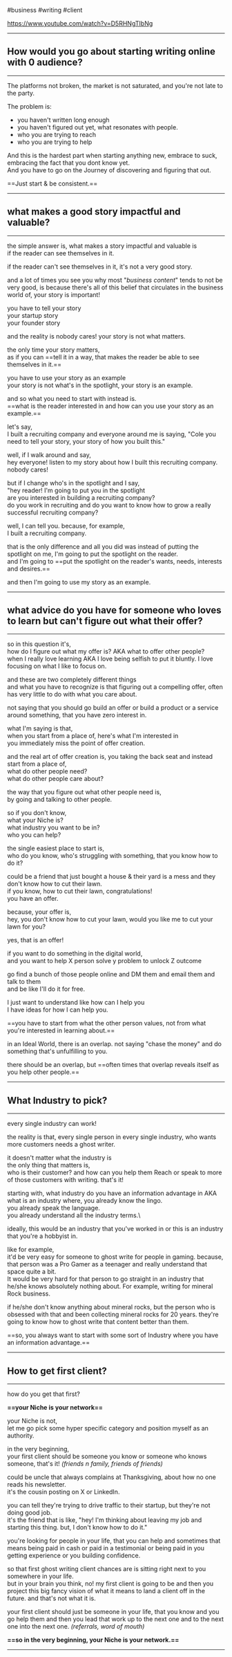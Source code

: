 #business #writing #client

https://www.youtube.com/watch?v=D5RHNgTIbNg

---

## How would you go about starting writing online with 0 audience?
---
The platforms not broken, the market is not saturated, and you're not late to the party.

The problem is:
- you haven't written long enough
- you haven't figured out yet, what resonates with people.
- who you are trying to reach
- who you are trying to help

And this is the hardest part when starting anything new, embrace to suck, embracing the fact that you dont know yet.\
And you have to go on the Journey of discovering and figuring that out.

==Just start & be consistent.==

---
## what makes a good story impactful and valuable?
---
the simple answer is, what makes a story impactful and valuable is\
if the reader can see themselves in it.

if the reader can't see themselves in it, it's not a very good story.

and a lot of times you see you why most "*business content*" tends to not be very good, is because there's all of this belief that circulates in the business world of, your story is important!

you have to tell your story\
your startup story\
your founder story

and the reality is nobody cares! your story is not what matters.

the only time your story matters,\
as if you can ==tell it in a way, that makes the reader be able to see themselves in it.==

you have to use your story as an example\
your story is not what's in the spotlight, your story is an example.

and so what you need to start with instead is.\
==what is the reader interested in and how can you use your story as an example.==

let's say,\
I built a recruiting company and everyone around me is saying, "Cole you need to tell your story, your story of how you built this."

well, if I walk around and say,\
hey everyone! listen to my story about how I built this recruiting company.\
nobody cares!

but if I change who's in the spotlight and I say,\
"hey reader! I'm going to put you in the spotlight\
are you interested in building a recruiting company?\
do you work in recruiting and do you want to know how to grow a really successful recruiting company?

well, I can tell you. because, for example,\
I built a recruiting company.

that is the only difference and all you did was instead of putting the spotlight on me, I'm going to put the spotlight on the reader.\
and I'm going to ==put the spotlight on the reader's wants, needs, interests and desires.==

and then I'm going to use my story as an example.

---
## what advice do you have for someone who loves to learn but can't figure out what their offer?
---

so in this question it's,\
how do I figure out what my offer is? AKA what to offer other people?\
when I really love learning AKA I love being selfish to put it bluntly. I love focusing on what I like to focus on.

and these are two completely different things\
and what you have to recognize is that figuring out a compelling offer, often has very little to do with what you care about.

not saying that you should go build an offer or build a product or a service around something, that you have zero interest in.

what I'm saying is that,\
when you start from a place of, here's what I'm interested in\
you immediately miss the point of offer creation.

and the real art of offer creation is, you taking the back seat and instead start from a place of,\
what do other people need?\
what do other people care about?

the way that you figure out what other people need is,\
by going and talking to other people.

so if you don't know,\
what your Niche is?\
what industry you want to be in?\
who you can help?

the single easiest place to start is,\
who do you know, who's struggling with something, that you know how to do it?

could be a friend that just bought a house & their yard is a mess and they don't know how to cut their lawn.\
if you know, how to cut their lawn, congratulations!\
you have an offer.

because, your offer is,\
hey, you don't know how to cut your lawn, would you like me to cut your lawn for you?

yes, that is an offer! 

if you want to do something in the digital world,\
and you want to help X person solve y problem to unlock Z outcome

go find a bunch of those people online and DM them and email them and talk to them\
and be like I'll do it for free.

I just want to understand like how can I help you\
I have ideas for how I can help you.

==you have to start from what the other person values, not from what you're interested in learning about.==

in an Ideal World, there is an overlap. not saying "chase the money" and do something that's unfulfilling to you.

there should be an overlap, but ==often times that overlap reveals itself as you help other people.==


---
## What Industry to pick?
---
every single industry can work!

the reality is that, every single person in every single industry, who wants more customers needs a ghost writer.

it doesn't matter what the industry is\
the only thing that matters is,\
who is their customer? and how can you help them Reach or speak to more of
those customers with writing. that's it!

starting with, what industry do you have an information advantage in AKA\
what is an industry where,
you already know the lingo.\
you already speak the language.\
you already understand all the industry terms.\

ideally, this would be an industry that you've worked in or this is an industry that you're a hobbyist in.

like for example,\
it'd be very easy for someone to ghost write for people in gaming. because, that person was a Pro Gamer as a teenager and really understand that space quite a bit.\
It would be very hard for that person to go straight in an industry that he/she knows absolutely nothing about. For example, writing for mineral Rock business.

if he/she don't know anything about mineral rocks, but the person who is obsessed with that and been collecting mineral rocks for 20 years. they're going to know how to ghost write that content better than them.

==so, you always want to start with some sort of Industry where you have an information advantage.==


---
## How to get first client?
---
how do you get that first?

**==your Niche is your network==**

your Niche is not,\
let me go pick some hyper specific category and position myself as an authority.

in the very beginning,\
your first client should be someone you know or someone who knows someone, that's it! *(friends n family, friends of friends)*

could be uncle that always complains at Thanksgiving, about how no one reads his newsletter.\
it's the cousin posting on X or LinkedIn.

you can tell they're trying to drive traffic to their startup, but they're not doing good job.\
it's the friend that is like, "hey! I'm thinking about leaving my job and starting this thing. but, I don't know how to do it."

you're looking for people in your life, that you can help and sometimes that means being paid in cash or paid in a testimonial or being paid in you getting experience or you building confidence.

so that first ghost writing client chances are is sitting right next to you somewhere in your life.\
but in your brain you think,
no! my first client is going to be and then you project this big fancy vision of what it means to land a client off in the future. and that's not what it is.

your first client should just be someone in your life, that you know and you go help them and then you lead that work up to the next one and to the next one into the next one. *(referrals, word of mouth)*

**==so in the very beginning, your Niche is your network.==**

---
